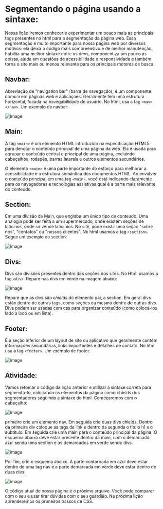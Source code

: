# Segmentando o página usando a sintaxe:

Nessa lição iremos conhecer e experimentar um pouco mais as principais tags presentes no html para a segmentação da página web. Essa segmentação é muito importante para nossa página web por diversos motivos: ela deixa o código mais compreensivo e de melhor manutenção, habilita uma melhor sintaxe entre os devs, componentiza um pouco as coisas, ajuda em questões de acessibilidade e responsividade e também torna o site mais ou menos relevante para os principais motores de busca.

## Navbar:
Abreviação de "navigation bar" (barra de navegação), é um componente comum em páginas web e aplicações. Geralmente tem uma estrutura horizontal, focada na navegabilidade do usuário. No html, usa a tag `<nav></nav>`. Um exemplo de navbar:

![image](https://github.com/Johnvasc/GTi_Capacitacao/assets/39773960/35cbbfc6-9c4d-461f-80ed-7442eb863451)

## Main:
A tag `<main>` é um elemento HTML introduzido na especificação HTML5 para denotar o conteúdo principal de uma página da web. Ela é usada para agrupar o conteúdo central e principal de uma página, excluindo cabeçalhos, rodapés, barras laterais e outros elementos secundários.

O elemento `<main>` é uma parte importante do esforço para melhorar a acessibilidade e a estrutura semântica dos documentos HTML. Ao envolver o conteúdo principal em uma tag `<main>`, você está indicando claramente para os navegadores e tecnologias assistivas qual é a parte mais relevante do conteúdo.


## Section:
Em uma divisão da Main, que engloba um único tipo de conteudo. Uma analogia pode ser feita a um supermercado, onde existem seções de laticínos, onde só vende laticínios. No site, pode existir uma seção "sobre nós", "contatos" ou "nossos clientes". No html usamos a tag `<section>`. Segue um exemplo de section:

![image](https://github.com/Johnvasc/GTi_Capacitacao/assets/39773960/a5e95cd7-7a1f-48c5-b552-e8f354bd81a2)

## Divs:
Divs são divisões presentes dentro das seções dos sites. No Html usamos a tag `<div>`. Repare nas divs em verde na imagem abaixo:

![image](https://github.com/Johnvasc/GTi_Capacitacao/assets/39773960/8bf80c1a-c13f-4b79-9770-ba8ff150b782)

Repare que as divs são _chields_ do elemento pai, a section. Em geral divs estão dentro de outras tags, como seções ou mesmo dentro de outras divs. Divs podem ser usadas com css para organizar conteúdo (como colocá-los lado a lado ou em lista).

## Footer: 
É a seção inferior de um layout de site ou aplicativo que geralmente contém informações secundárias, links importantes e detalhes de contato. No html usa a tag `<footer>`. Um exemplo de footer:

![image](https://github.com/Johnvasc/GTi_Capacitacao/assets/39773960/fcd16751-43fb-450a-b96f-4c079a238878)

## Atividade:
Vamos retomar o código da lição anterior e utilizar a sintaxe correta para segmentá-lo, colocando os elementos da página como chields dos segmentadores seguindo a sintaxe do html. Começaremos com o cabeçalho:

![image](https://github.com/Johnvasc/GTi_Capacitacao/assets/39773960/57044335-e0d6-45da-b95c-d85ad1abbef2)

primeiro crie um elemento nav. Em seguida crie duas divs chields. Dentro da primeira div coloque as tags de link e dentro da segunda o título h1 e o subtítulo.
Em seguida crie uma main para o conteúdo principal da página. O esquema abaixo deve estar presente dentro da main, com o demarcado azul sendo uma section e os demarcados em verde sendo divs.

![image](https://github.com/Johnvasc/GTi_Capacitacao/assets/39773960/7d0192c4-382c-468e-9ddc-4b30e853696c)

Por fim, crie o esquema abaixo. A parte contornada em azul deve estar dentro de uma tag nav e a parte demarcada em verde deve estar dentro de duas divs.

![image](https://github.com/Johnvasc/GTi_Capacitacao/assets/39773960/33fc72cc-13f1-4fa4-a1f7-cc4bc42a00cc)

O código atual de nossa página é o próximo arquivo. Você pode comparar com o seu e usar tirar dúvidas com o seu guardião. Na próxima lição aprenderemos os primeiros passos de CSS.

